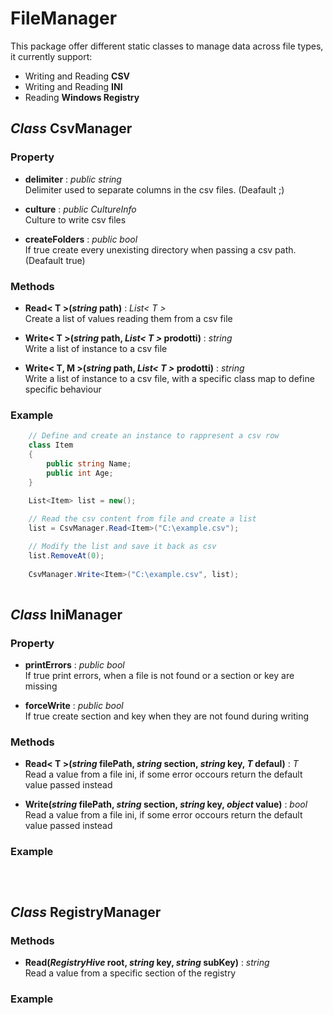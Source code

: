 # FileManager
This package offer different static classes to manage data across file types, it currently support:
- Writing and Reading **CSV**
- Writing and Reading **INI**
- Reading **Windows Registry**


## *Class* CsvManager
### Property
- **delimiter** : *public string*\
Delimiter used to separate columns in the csv files. (Deafault ;)

- **culture** : *public CultureInfo*\
Culture to write csv files

- **createFolders** : *public bool*\
If true create every unexisting directory when passing a csv path. (Deafault true)

### Methods
- **Read< T >(*string* path)** : *List< T >*\
Create a list of values reading them from a csv file

- **Write< T >(*string* path, *List< T >* prodotti)** : *string*\
Write a list of instance to a csv file

- **Write< T, M >(*string* path, *List< T >* prodotti)** : *string*\
 Write a list of instance to a csv file, with a specific class map to define specific behaviour

### Example

```C#
	// Define and create an instance to rappresent a csv row
	class Item
	{
		public string Name;
		public int Age;
	} 
	
	List<Item> list = new();

	// Read the csv content from file and create a list
	list = CsvManager.Read<Item>("C:\example.csv");

	// Modify the list and save it back as csv
	list.RemoveAt(0);
	
	CsvManager.Write<Item>("C:\example.csv", list);
	
```

## *Class* IniManager
### Property
- **printErrors** : *public bool*\
If true print errors, when a file is not found or a section or key are missing

- **forceWrite** : *public bool*\
If true create section and key when they are not found during writing


### Methods
- **Read< T >(*string* filePath, *string* section, *string* key, *T* defaul)** : *T*\
Read a value from a file ini, if some error occours return the default value passed instead

- **Write(*string* filePath, *string* section, *string* key, *object* value)** : *bool*\
Read a value from a file ini, if some error occours return the default value passed instead

### Example

```C#

	
```

## *Class* RegistryManager

### Methods
- **Read(*RegistryHive* root, *string* key, *string* subKey)** : *string*\
Read a value from a specific section of the registry

### Example

```C#

	
```
